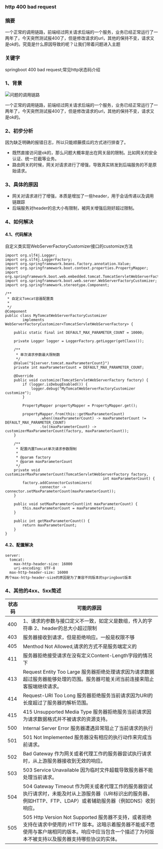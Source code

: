 ### http 400 bad request

### 摘要

一个正常的调用链路，前端经过网关请求后端的一个服务，业务已经正常运行了一两年了，今天突然测试报400了，但是修改请求的url，其他的保持不变，请求又是ok的。究竟是什么原因导致的呢？让我们带着问题进入主题



### 关键字

springboot 400 bad request;常见http状态码介绍



### 1、背景

![问题的调用链路](https://cdn.jsdelivr.net/gh/chen-xing/figure_bed/cdn/20210308202043338.png)

一个正常的调用链路，前端经过网关请求后端的一个服务，业务已经正常运行了一两年了，今天突然测试报400了，但是修改请求的url，其他的保持不变，请求又是ok的。

### 2、初步分析

因为缺乏明确的报错日志，所以只能顺藤摸瓜的方式进行排查了。

+ 既然直接访问是ok的，那么问题大概率是出在网关层的限制。比如网关的安全认证、统一拦截等业务。
+ 路由网关的时候，网关对请求进行了增强，导致真实转发到后端服务的不是原始请求。

### 3、具体的原因

+ 网关对请求进行了增强，本质是增加了一些header，用于会话传递以及调用链跟踪
+ 后端服务对header的总大小有限制，被网关增强后刚好超过限制。

### 4、如何解决

#### 4.1、代码解决

自定义类实现WebServerFactoryCustomizer接口的customize方法

```
import org.slf4j.Logger;
import org.slf4j.LoggerFactory;
import org.springframework.beans.factory.annotation.Value;
import org.springframework.boot.context.properties.PropertyMapper;
import org.springframework.boot.web.embedded.tomcat.TomcatServletWebServerFactory;
import org.springframework.boot.web.server.WebServerFactoryCustomizer;
import org.springframework.stereotype.Component;

/**
 * 自定义Tomcat容器配置类
 *
 */
@Component
public class MyTomcatWebServerFactoryCustomizer 
        implements WebServerFactoryCustomizer<TomcatServletWebServerFactory> {

    public static final int DEFAULT_MAX_PARAMETER_COUNT = 10000;

    private Logger logger = LoggerFactory.getLogger(getClass());

    /**
     * 单次请求参数最大限制数
     */
    @Value("${server.tomcat.maxParameterCount}")
    private int maxParameterCount = DEFAULT_MAX_PARAMETER_COUNT;

    @Override
    public void customize(TomcatServletWebServerFactory factory) {
        if (logger.isDebugEnabled()) {
            logger.debug("MyTomcatWebServerFactoryCustomizer customize");
        }

        PropertyMapper propertyMapper = PropertyMapper.get();

        propertyMapper.from(this::getMaxParameterCount)
                .when((maxParameterCount) -> maxParameterCount != DEFAULT_MAX_PARAMETER_COUNT)
                .to((maxParameterCount) -> customizerMaxParameterCount(factory, maxParameterCount));
    }

    /**
     * 配置内置Tomcat单次请求参数限制
     *
     * @param factory
     * @param maxParameterCount
     */
    private void customizerMaxParameterCount(TomcatServletWebServerFactory factory, 
                                             int maxParameterCount) {
        factory.addConnectorCustomizers(
                connector -> connector.setMaxParameterCount(maxParameterCount));
    }

    public void setMaxParameterCount(int maxParameterCount) {
        this.maxParameterCount = maxParameterCount;
    }

    public int getMaxParameterCount() {
        return maxParameterCount;
    }
}
```



#### 4.2、配置解决

```
server:
  tomcat:
    max-http-header-size: 16000
    uri-encoding: UTF-8
  max-http-header-size: 16000
两个max-http-header-size的原因是为了兼容不同版本的springboot版本  
```



### 4、其他的4xx、5xx简述

| 状态码 | 可能的原因                                                   |
| ------ | ------------------------------------------------------------ |
| 400    | 1、请求的参数与接口定义不一致，如定义是数组，传入的字符串 2、header的总大小超过限制 |
| 403    | 服务器接收到请求，但是拒绝响应。一般是权限不够               |
| 405    | Menthod Not Allowed,请求的方式不是服务端定义的               |
| 411    | 服务器拒绝接受请求在没有定义Content-Length字段的情况下       |
| 413    | Request Entity Too Large 服务器拒绝处理请求因为请求数据超过服务器能够处理的范围。服务器可能关闭当前连接来阻止客服端继续请求。 |
| 414    | Request-URI Too Long 服务器拒绝服务当前请求因为URI的长度超过了服务器的解析范围。 |
| 415    | 415 Unsupported Media Type 服务器拒绝服务当前请求因为请求数据格式并不被请求的资源支持。 |
| 500    | Internal Server Error 服务器遭遇异常阻止了当前请求的执行     |
| 501    | 501 Not Implemented 服务器没有相应的执行动作来完成当前请求。 |
| 502    | Bad Gateway 作为网关或者代理工作的服务器尝试执行请求时，从上游服务器接收到无效的响应。 |
| 503    | 503 Service Unavailable 因为临时文件超载导致服务器不能处理当前请求。 |
| 504    | 504 Gateway Timeout 作为网关或者代理工作的服务器尝试执行请求时，未能及时从上游服务器（URI标识出的服务器，例如HTTP、FTP、LDAP）或者辅助服务器（例如DNS）收到响应。 |
| 505    | 505 Http Version Not Supported 服务器不支持，或者拒绝支持在请求中使用的 HTTP 版本。这暗示着服务器不能或不愿使用与客户端相同的版本。响应中应当包含一个描述了为何版本不被支持以及服务器支持哪些协议的实体。 |

